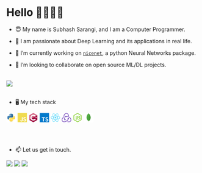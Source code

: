 # Hello 👋🏻👋🏻
- 😇 My name is Subhash Sarangi, and I am a Computer Programmer.
- 🤖 I am passionate about Deep Learning and its applications in real life.


- 🔭 I’m currently working on [`nicenet`](https://pypi.org/project/nicenet/), a python Neural Networks package.
- 👯 I’m looking to collaborate on open source ML/DL projects.

<br/>

<img align='center' src="https://github-readme-stats.vercel.app/api?username=Subhash3&show_icons=true&theme=highcontrast">

<br/>
<br/>


- 🖥️ My tech stack


<code><img src="https://raw.githubusercontent.com/devicons/devicon/master/icons/python/python-original.svg" width=25 height=25 align="center"></code>
<code><img src="https://raw.githubusercontent.com/devicons/devicon/master/icons/javascript/javascript-plain.svg" width=25 height=25 align="center"></code>
<code><img src="https://raw.githubusercontent.com/devicons/devicon/master/icons/cplusplus/cplusplus-original.svg" width=25 height=25 align="center"></code>
<code><img src="https://raw.githubusercontent.com/devicons/devicon/master/icons/typescript/typescript-plain.svg" width=25 height=25 align="center"></code>
<code><img src="https://raw.githubusercontent.com/devicons/devicon/master/icons/react/react-original.svg" width=25 height=25 align="center"></code>
<code><img src="https://raw.githubusercontent.com/devicons/devicon/master/icons/redux/redux-original.svg" width=25 height=25 align="center"></code>
<code><img src="https://raw.githubusercontent.com/devicons/devicon/master/icons/nodejs/nodejs-original.svg" width=25 height=25 align="center"></code>
<code><img src="https://raw.githubusercontent.com/devicons/devicon/master/icons/mongodb/mongodb-original.svg" width=25 height=25 align="center"></code>

<br/>
<br/>


- 📫 Let us get in touch.

<a href="https://subhash3.github.io"><img src="https://img.shields.io/badge/subhash3.github.io-Message%20Me-blue?color=15307B&style=for-the-badge"></a>
<a href="https://www.linkedin.com/in/subhash-sarangi/"><img src="https://img.shields.io/badge/linkedin-%230077B5.svg?&style=for-the-badge&logo=linkedin&logoColor=white"></a> 
<a href="mailto:subhashsarangi123@gmail.com"><img src="https://img.shields.io/badge/subhashsarangi123@gmail.com-c14438.svg?&style=for-the-badge&logo=linkedin&logoColor=white"></a> 